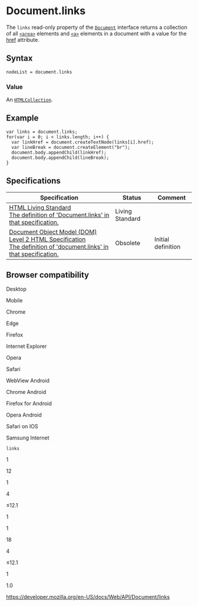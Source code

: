 # Document.links

The `links` read-only property of the [`Document`](../document) interface returns a collection of all [`<area>`](https://developer.mozilla.org/en-US/docs/Web/HTML/Element/area) elements and [`<a>`](https://developer.mozilla.org/en-US/docs/Web/HTML/Element/a) elements in a document with a value for the [href](../urlutils.href) attribute.

## Syntax

    nodeList = document.links

### Value

An [`HTMLCollection`](../htmlcollection).

## Example

    var links = document.links;
    for(var i = 0; i < links.length; i++) {
      var linkHref = document.createTextNode(links[i].href);
      var lineBreak = document.createElement("br");
      document.body.appendChild(linkHref);
      document.body.appendChild(lineBreak);
    }

## Specifications

<table><thead><tr class="header"><th>Specification</th><th>Status</th><th>Comment</th></tr></thead><tbody><tr class="odd"><td><a href="https://html.spec.whatwg.org/multipage/#dom-document-links">HTML Living Standard<br />
<span class="small">The definition of 'Document.links' in that specification.</span></a></td><td><span class="spec-living">Living Standard</span></td><td></td></tr><tr class="even"><td><a href="https://www.w3.org/TR/DOM-Level-2-HTML/html.html#ID-7068919">Document Object Model (DOM) Level 2 HTML Specification<br />
<span class="small">The definition of 'document.links' in that specification.</span></a></td><td><span class="spec-obsolete">Obsolete</span></td><td>Initial definition</td></tr></tbody></table>

## Browser compatibility

Desktop

Mobile

Chrome

Edge

Firefox

Internet Explorer

Opera

Safari

WebView Android

Chrome Android

Firefox for Android

Opera Android

Safari on IOS

Samsung Internet

`links`

1

12

1

4

≤12.1

1

1

18

4

≤12.1

1

1.0

<a href="https://developer.mozilla.org/en-US/docs/Web/API/Document/links" class="_attribution-link">https://developer.mozilla.org/en-US/docs/Web/API/Document/links</a>
